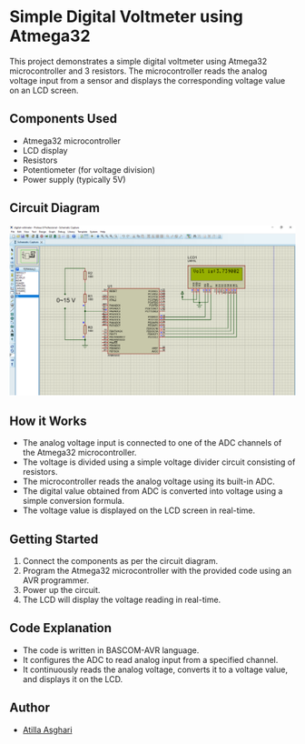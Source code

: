 # Simple Digital Voltmeter using Atmega32

This project demonstrates a simple digital voltmeter using Atmega32 microcontroller and 3 resistors. The microcontroller reads the analog voltage input from a sensor and displays the corresponding voltage value on an LCD screen.

## Components Used
- Atmega32 microcontroller
- LCD display
- Resistors
- Potentiometer (for voltage division)
- Power supply (typically 5V)

## Circuit Diagram
![Circuit Diagram](img/digital-voltmeter-diagram.png)

## How it Works
- The analog voltage input is connected to one of the ADC channels of the Atmega32 microcontroller.
- The voltage is divided using a simple voltage divider circuit consisting of resistors.
- The microcontroller reads the analog voltage using its built-in ADC.
- The digital value obtained from ADC is converted into voltage using a simple conversion formula.
- The voltage value is displayed on the LCD screen in real-time.

## Getting Started
1. Connect the components as per the circuit diagram.
2. Program the Atmega32 microcontroller with the provided code using an AVR programmer.
3. Power up the circuit.
4. The LCD will display the voltage reading in real-time.

## Code Explanation
- The code is written in BASCOM-AVR language.
- It configures the ADC to read analog input from a specified channel.
- It continuously reads the analog voltage, converts it to a voltage value, and displays it on the LCD.


## Author
- [Atilla Asghari](https://github.com/atillaasghari)

